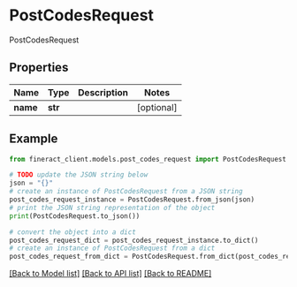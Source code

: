 # PostCodesRequest

PostCodesRequest

## Properties

Name | Type | Description | Notes
------------ | ------------- | ------------- | -------------
**name** | **str** |  | [optional] 

## Example

```python
from fineract_client.models.post_codes_request import PostCodesRequest

# TODO update the JSON string below
json = "{}"
# create an instance of PostCodesRequest from a JSON string
post_codes_request_instance = PostCodesRequest.from_json(json)
# print the JSON string representation of the object
print(PostCodesRequest.to_json())

# convert the object into a dict
post_codes_request_dict = post_codes_request_instance.to_dict()
# create an instance of PostCodesRequest from a dict
post_codes_request_from_dict = PostCodesRequest.from_dict(post_codes_request_dict)
```
[[Back to Model list]](../README.md#documentation-for-models) [[Back to API list]](../README.md#documentation-for-api-endpoints) [[Back to README]](../README.md)


